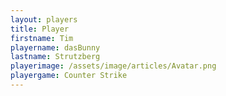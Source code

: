 ```yaml
---
layout: players
title: Player
firstname: Tim
playername: dasBunny
lastname: Strutzberg
playerimage: /assets/image/articles/Avatar.png
playergame: Counter Strike
---
```

